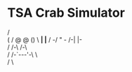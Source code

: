 # TSA Crab Simulator
/\
( /   @ @    ()
 \  __| |__  /
  -/   "   \-
 /-|       |-\
/ /-\     /-\ \
 / /-`---'-\ \     
  /         \
